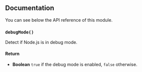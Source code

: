 ## Documentation

You can see below the API reference of this module.

### `debugMode()`
Detect if Node.js is in debug mode.

#### Return
- **Boolean** `true` if the debug mode is enabled, `false` otherwise.

